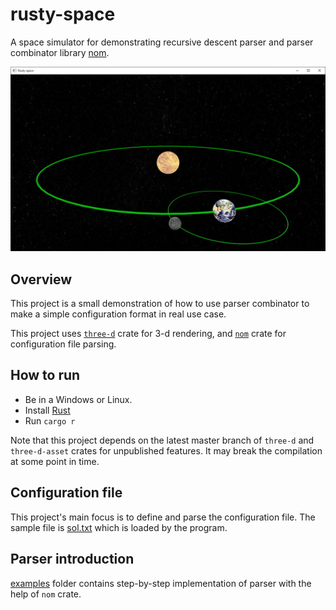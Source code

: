 # rusty-space

A space simulator for demonstrating recursive descent parser and parser combinator library [nom](https://github.com/Geal/nom).

![screenshot](rusty-space-screenshot.jpg)

## Overview

This project is a small demonstration of how to use parser combinator to make a simple configuration format in real use case.

This project uses [`three-d`](https://github.com/asny/three-d) crate for 3-d rendering, and
[`nom`](https://github.com/Geal/nom) crate for configuration file parsing.


## How to run

* Be in a Windows or Linux.
* Install [Rust](https://www.rust-lang.org/)
* Run `cargo r`

Note that this project depends on the latest master branch of `three-d` and `three-d-asset` crates for unpublished features.
It may break the compilation at some point in time.


## Configuration file

This project's main focus is to define and parse the configuration file.
The sample file is [sol.txt](sol.txt) which is loaded by the program.


## Parser introduction

[examples](examples) folder contains step-by-step implementation of parser with the help of `nom` crate.
